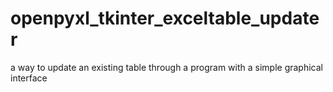 # openpyxl_tkinter_exceltable_updater
 a way to update an existing table through a program with a simple graphical interface
